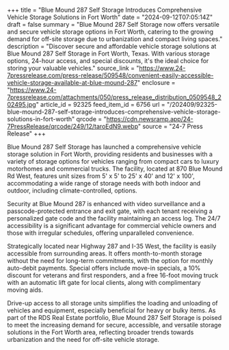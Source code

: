 +++
title = "Blue Mound 287 Self Storage Introduces Comprehensive Vehicle Storage Solutions in Fort Worth"
date = "2024-09-12T07:05:14Z"
draft = false
summary = "Blue Mound 287 Self Storage now offers versatile and secure vehicle storage options in Fort Worth, catering to the growing demand for off-site storage due to urbanization and compact living spaces."
description = "Discover secure and affordable vehicle storage solutions at Blue Mound 287 Self Storage in Fort Worth, Texas. With various storage options, 24-hour access, and special discounts, it's the ideal choice for storing your valuable vehicles."
source_link = "https://www.24-7pressrelease.com/press-release/509548/convenient-easily-accessible-vehicle-storage-available-at-blue-mound-287"
enclosure = "https://www.24-7pressrelease.com/attachments/050/press_release_distribution_0509548_202495.jpg"
article_id = 92325
feed_item_id = 6756
url = "/202409/92325-blue-mound-287-self-storage-introduces-comprehensive-vehicle-storage-solutions-in-fort-worth"
qrcode = "https://cdn.newsramp.app/24-7PressRelease/qrcode/249/12/taroEdN9.webp"
source = "24-7 Press Release"
+++

<p>Blue Mound 287 Self Storage has launched a comprehensive vehicle storage solution in Fort Worth, providing residents and businesses with a variety of storage options for vehicles ranging from compact cars to luxury motorhomes and commercial trucks. The facility, located at 870 Blue Mound Rd West, features unit sizes from 5' x 5' to 25' x 40' and 12' x 100', accommodating a wide range of storage needs with both indoor and outdoor, including climate-controlled, options.</p><p>Security at Blue Mound 287 is enhanced with video surveillance and a passcode-protected entrance and exit gate, with each tenant receiving a personalized gate code and the facility maintaining an access log. The 24/7 accessibility is a significant advantage for commercial vehicle owners and those with irregular schedules, offering unparalleled convenience.</p><p>Strategically located near Highway 287 and I-35 West, the facility is easily accessible from surrounding areas. It offers month-to-month storage without the need for long-term commitments, with the option for monthly auto-debit payments. Special offers include move-in specials, a 10% discount for veterans and first responders, and a free 16-foot moving truck with an automatic lift gate for local clients, along with complimentary moving aids.</p><p>Drive-up access to all storage units simplifies the loading and unloading of vehicles and equipment, especially beneficial for heavy or bulky items. As part of the RDS Real Estate portfolio, Blue Mound 287 Self Storage is poised to meet the increasing demand for secure, accessible, and versatile storage solutions in the Fort Worth area, reflecting broader trends towards urbanization and the need for off-site vehicle storage.</p>